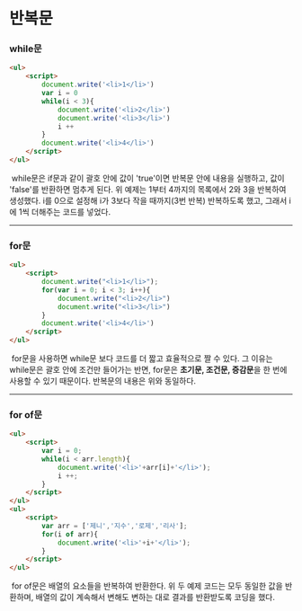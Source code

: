 # 반복문



### while문

```html
<ul>
    <script>
        document.write('<li>1</li>')
        var i = 0
        while(i < 3){
            document.write('<li>2</li>')
            document.write('<li>3</li>')
            i ++
        }
        document.write('<li>4</li>')
    </script>
</ul>
```

​	while문은 if문과 같이 괄호 안에 값이 'true'이면 반복문 안에 내용을 실행하고, 값이 'false'를 반환하면 멈추게 된다. 위 예제는 1부터 4까지의 목록에서 2와 3을 반복하여 생성했다. i를 0으로 설정해 i가 3보다 작을 때까지(3번 반복) 반복하도록 했고, 그래서 i에 1씩 더해주는 코드를 넣었다.



---



### for문

```html
<ul>
    <script>
        document.write("<li>1</li>");
        for(var i = 0; i < 3; i++){
            document.write("<li>2</li>")
            document.write("<li>3</li>")
        }
        document.write('<li>4</li>')
    </script>
</ul>
```

​	for문을 사용하면 while문 보다 코드를 더 짧고 효율적으로 짤 수 있다. 그 이유는 while문은 괄호 안에 조건만 들어가는 반면, for문은 **초기문, 조건문, 증감문**을 한 번에 사용할 수 있기 때문이다. 반복문의 내용은 위와 동일하다.



---



### for of문

```html
<ul>
    <script>
        var i = 0;
        while(i < arr.length){
            document.write('<li>'+arr[i]+'</li>');
            i ++;
        }
    </script>
</ul>
<ul>
    <script>
        var arr = ['제니','지수','로제','리사'];
        for(i of arr){
            document.write('<li>'+i+'</li>');
        }
    </script>
</ul>
```

​	for of문은 배열의 요소들을 반복하여 반환한다. 위 두 예제 코드는 모두 동일한 값을 반환하며, 배열의 값이 계속해서 변해도 변하는 대로 결과를 반환받도록 코딩을 했다.